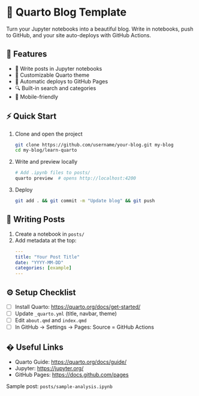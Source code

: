 # 🚀 Quarto Blog Template

Turn your Jupyter notebooks into a beautiful blog. Write in notebooks, push to GitHub, and your site auto-deploys with GitHub Actions.

## 🎯 Features
- 📝 Write posts in Jupyter notebooks
- 🎨 Customizable Quarto theme
- 🚀 Automatic deploys to GitHub Pages
- 🔍 Built-in search and categories
- 📱 Mobile-friendly

## ⚡ Quick Start
1. Clone and open the project
   ```bash
   git clone https://github.com/username/your-blog.git my-blog
   cd my-blog/learn-quarto
   ```
2. Write and preview locally
   ```bash
   # Add .ipynb files to posts/
   quarto preview  # opens http://localhost:4200
   ```
3. Deploy
   ```bash
   git add . && git commit -m "Update blog" && git push
   ```

## 📝 Writing Posts
1. Create a notebook in `posts/`
2. Add metadata at the top:
   ```yaml
   ---
   title: "Your Post Title"
   date: "YYYY-MM-DD"
   categories: [example]
   ---
   ```

## ⚙️ Setup Checklist
- [ ] Install Quarto: https://quarto.org/docs/get-started/
- [ ] Update `_quarto.yml` (title, navbar, theme)
- [ ] Edit `about.qmd` and `index.qmd`
- [ ] In GitHub → Settings → Pages: Source = GitHub Actions

## � Useful Links
- Quarto Guide: https://quarto.org/docs/guide/
- Jupyter: https://jupyter.org/
- GitHub Pages: https://docs.github.com/pages

Sample post: `posts/sample-analysis.ipynb`
